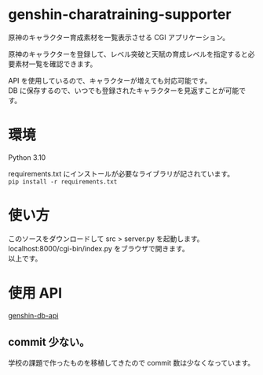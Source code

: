 # genshin-charatraining-supporter
原神のキャラクター育成素材を一覧表示させる CGI アプリケーション。

原神のキャラクターを登録して、レベル突破と天賦の育成レベルを指定すると必要素材一覧を確認できます。  

API を使用しているので、キャラクターが増えても対応可能です。  
DB に保存するので、いつでも登録されたキャラクターを見返すことが可能です。

# 環境
Python 3.10  

requirements.txt にインストールが必要なライブラリが記されています。  
`pip install -r requirements.txt`

# 使い方
このソースをダウンロードして src > server.py を起動します。  
localhost:8000/cgi-bin/index.py をブラウザで開きます。  
以上です。

# 使用 API
[genshin-db-api](https://github.com/theBowja/genshin-db-api)

## commit 少ない。
学校の課題で作ったものを移植してきたので commit 数は少なくなっています。
